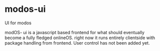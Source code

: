 # modos-ui
UI for modos

modOS- ui is a javascript based frontend for what should eventually become a fully fledged onlineOS.
right now it runs entirely clientside with package handling from frontend. User control has not been
added yet.
